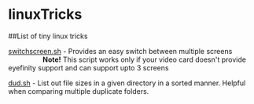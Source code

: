 # linuxTricks
##List of tiny linux tricks

[switchscreen.sh](https://github.com/bekhzod0725/linuxTricks/blob/master/switchscreen.sh) - Provides an easy switch between multiple screens<br/>
<span style="padding-left:5em">**Note!** This script works only if your video card doesn't provide eyefinity support and can support upto 3 screens</span>

[dud.sh](https://github.com/bekhzod0725/linuxTricks/blob/master/dud.sh) - List out file sizes in a given directory in a sorted manner. Helpful when comparing multiple duplicate folders.
